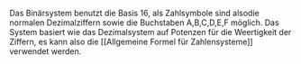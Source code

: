 Das Binärsystem benutzt die Basis 16, als Zahlsymbole sind alsodie normalen Dezimalziffern sowie die Buchstaben A,B,C,D,E,F möglich. Das System basiert wie das Dezimalsystem auf Potenzen für die Weertigkeit der Ziffern, es kann also die [[Allgemeine Formel für Zahlensysteme]] verwendet werden.
